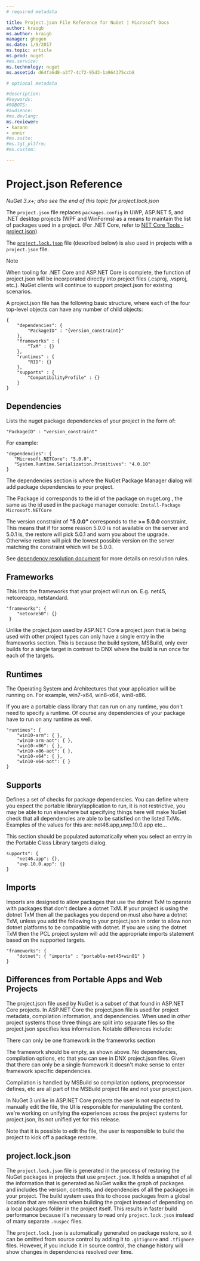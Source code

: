 ```yaml
---
# required metadata

title: Project.json File Reference for NuGet | Microsoft Docs
author: kraigb
ms.author: kraigb
manager: ghogen
ms.date: 1/9/2017
ms.topic: article
ms.prod: nuget
#ms.service:
ms.technology: nuget
ms.assetid: d64fa6d8-a3f7-4c72-95d3-1a964375ccb8

# optional metadata

#description:
#keywords:
#ROBOTS:
#audience:
#ms.devlang:
ms.reviewer:
- karann
- unnir
#ms.suite:
#ms.tgt_pltfrm:
#ms.custom:

---
```


# Project.json Reference

*NuGet 3.x+; also see the end of this topic for project.lock.json*

The `project.json` file replaces `packages.config` in UWP, ASP.NET 5, and .NET desktop projects (WPF and WinForms) as a means to maintain the list of packages used in a project. (For .NET Core, refer to [NET Core Tools - project.json](https://docs.microsoft.com/dotnet/articles/core/tools/project-json)).

The [`project.lock.json`](#projectlockjson) file (described below) is also used in projects with a `project.json` file.

> [!Note]
> When tooling for .NET Core and ASP.NET Core is complete, the function of project.json will be incorporated directly into project files (.csproj, .vsproj, etc.). NuGet clients will continue to support project.json for existing scenarios.

A project.json file has the following basic structure, where each of the four top-level objects can have any number of child objects:

    {
        "dependencies": {
            "PackageID" : "{version_constraint}"
        },
        "frameworks" : {
            "TxM" : {}
        },
        "runtimes" : {
            "RID": {}
        },
        "supports" : {
            "CompatibilityProfile" : {}
        }  
    }
 
## Dependencies

Lists the nuget package dependencies of your project in the form of:

    "PackageID" : "version_constraint"
  
For example:

    "dependencies": {   
       "Microsoft.NETCore": "5.0.0",
       "System.Runtime.Serialization.Primitives": "4.0.10"   
    }

The dependencies section is where the NuGet Package Manager dialog will add package dependencies to your project.

The Package id corresponds to the id of the package on nuget.org , the same as the id used in the package manager console: `Install-Package Microsoft.NETCore`

The version constraint of **"5.0.0"** corresponds to the **>= 5.0.0** constraint. This means that if for some reason 5.0.0 is not available on the server and 5.0.1 is, the restore will pick 5.0.1 and warn you about the upgrade. Otherwise restore will pick the lowest possible version on the server matching the constraint which will be 5.0.0.

See [dependency resolution document](../consume-packages/dependency-resolution.md) for more details on resolution rules.

## Frameworks

This lists the frameworks that your project will run on. E.g. net45, netcoreapp, netstandard.

    "frameworks": {
        "netcore50": {}
     }

Unlike the project.json used by ASP.NET Core a project.json that is being used with other project types can only have a single entry in the frameworks section. This is because the build system, MSBuild, only ever builds for a single target in contrast to DNX where the build is run once for each of the targets.

## Runtimes

The Operating System and Architectures that your application will be running on. For example, win7-x64, win8-x64, win8-x86.

If you are a portable class library that can run on any runtime, you don't need to specify a runtime. Of course any dependencies of your package have to run on any runtime as well.

    "runtimes": {
        "win10-arm": { },
        "win10-arm-aot": { },
        "win10-x86": { },
        "win10-x86-aot": { },
        "win10-x64": { },
        "win10-x64-aot": { }
    }


## Supports

Defines a set of checks for package dependencies. You can define where you expect the portable library/application to run, it is not restrictive, you may be able to run elsewhere but specifying things here will make NuGet check that all dependencies are able to be satisfied on the listed TxMs. Examples of the values for this are: net46.app,uwp.10.0.app etc...

This section should be populated automatically when you select an entry in the Portable Class Library targets dialog.

    supports": {
        "net46.app": {},
        "uwp.10.0.app": {}
    }

## Imports

Imports are designed to allow packages that use the dotnet TxM to operate with packages that don't declare a dotnet TxM. If your project is using the dotnet TxM then all the packages you depend on must also have a dotnet TxM, unless you add the following to your project.json in order to allow non dotnet platforms to be compatible with dotnet. If you are using the dotnet TxM then the PCL project system will add the appropriate imports statement based on the supported targets.

    "frameworks": {
        "dotnet": { "imports" : "portable-net45+win81" }
    }



## Differences from Portable Apps and Web Projects

The project.json file used by NuGet is a subset of that found in ASP.NET Core projects. In ASP.NET Core the project.json file is used for project metadata, compilation information, and dependencies. When used in other project systems those three things are split into separate files so the project.json specifies less information. Notable differences include:

There can only be one framework in the frameworks section

The framework should be empty, as shown above. No dependencies, compilation options, etc that you can see in DNX project.json files. Given that there can only be a single framework it doesn't make sense to enter framework specific dependencies.

Compilation is handled by MSBuild so compilation options, preprocessor defines, etc are all part of the MSBuild project file and not your project.json.

In NuGet 3 unlike in ASP.NET Core projects the user is not expected to manually edit the file, the UI is responsible for manipulating the content. we're working on unifying the experiences across the project systems for project.json, its not unified yet for this release.

Note that it is possible to edit the file, the user is responsible to build the project to kick off a package restore.


## project.lock.json

The `project.lock.json` file is generated in the process of restoring the NuGet packages in projects that use `project.json`. It holds a snapshot of all the information that is generated as NuGet walks the graph of packages and includes the version, contents, and dependencies of all the packages in your project. The build system uses this to choose packages from a global location that are relevant when building the project instead of depending on a local packages folder in the project itself. This results in faster build performance because it's necessary to read only `project.lock.json` instead of many separate `.nuspec` files.

The `project.lock.json` is automatically generated on package restore, so it can be omitted from source control by adding it to `.gitignore` and `.tfignore` files. However, if you include it in source control, the change history will show changes in dependencies resolved over time.

